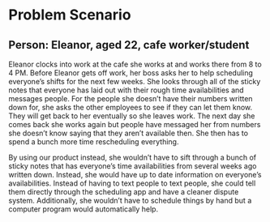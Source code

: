 # Problem Scenario

## Person: Eleanor, aged 22, cafe worker/student

Eleanor clocks into work at the cafe she works at and works there from 8 to 4 PM. Before Eleanor gets off work, her boss asks her to help scheduling everyone’s shifts for the next few weeks. She looks through all of the sticky notes that everyone has laid out with their rough time availabilities and messages people. For the people she doesn’t have their numbers written down for, she asks the other employees to see if they can let them know. They will get back to her eventually so she leaves work. The next day she comes back she works again but people have messaged her from numbers she doesn’t know saying that they aren’t available then. She then has to spend a bunch more time rescheduling everything. 

By using our product instead, she wouldn’t have to sift through a bunch of sticky notes that has everyone’s time availabilities from several weeks ago written down. Instead, she would have up to date information on everyone’s availabilities. Instead of having to text people to text people, she could tell them directly through the scheduling app and have a cleaner dispute system. Additionally, she wouldn’t have to schedule things by hand but a computer program would automatically help.
